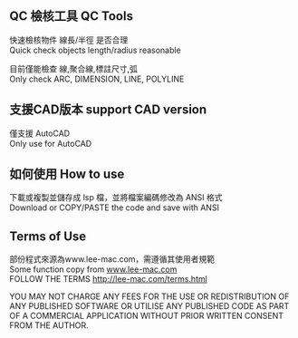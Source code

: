 ## QC 檢核工具 QC Tools
快速檢核物件 線長/半徑 是否合理<br />
Quick check objects length/radius reasonable

目前僅能檢查 線,聚合線,標註尺寸,弧<br />
Only check ARC, DIMENSION, LINE, POLYLINE

## 支援CAD版本 support CAD version
僅支援 AutoCAD<br />
Only use for AutoCAD

## 如何使用 How to use
下載或複製並儲存成 lsp 檔，並將檔案編碼修改為 ANSI 格式<br />
Download or COPY/PASTE the code and save with ANSI

## Terms of Use
部份程式來源為www.lee-mac.com，需遵循其使用者規範<br />
Some function copy from www.lee-mac.com<br />
FOLLOW THE TERMS http://lee-mac.com/terms.html<br />

YOU MAY NOT CHARGE ANY FEES FOR THE USE OR REDISTRIBUTION OF ANY PUBLISHED SOFTWARE OR UTILISE ANY PUBLISHED CODE AS PART OF A COMMERCIAL APPLICATION WITHOUT PRIOR WRITTEN CONSENT FROM THE AUTHOR.
